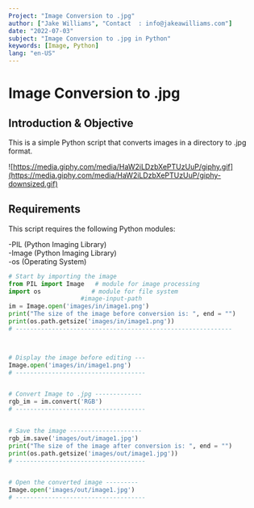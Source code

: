 ```yaml
---
Project: "Image Conversion to .jpg"
author: ["Jake Williams", "Contact  : info@jakeawilliams.com"]
date: "2022-07-03"
subject: "Image Conversion to .jpg in Python"
keywords: [Image, Python]
lang: "en-US"
---
```

# Image Conversion to .jpg

## Introduction & Objective

This is a simple Python script that converts images in a directory to .jpg format.

![https://media.giphy.com/media/HaW2iLDzbXePTUzUuP/giphy.gif](https://media.giphy.com/media/HaW2iLDzbXePTUzUuP/giphy-downsized.gif)
## Requirements

This script requires the following Python modules:

-PIL (Python Imaging Library) <br>
-Image (Python Imaging Library) <br>
-os (Operating System)

```python
# Start by importing the image
from PIL import Image   # module for image processing
import os              # module for file system
                    #image-input-path
im = Image.open('images/in/image1.png')
print("The size of the image before conversion is: ", end = "")
print(os.path.getsize('images/in/image1.png'))
# ------------------------------------------------------------



# Display the image before editing ---
Image.open('images/in/image1.png') 
# ------------------------------------


# Convert Image to .jpg -------------
rgb_im = im.convert('RGB')
# ------------------------------------


# Save the image --------------------
rgb_im.save('images/out/image1.jpg')
print("The size of the image after conversion is: ", end = "")
print(os.path.getsize('images/out/image1.jpg'))
# ------------------------------------


# Open the converted image ---------
Image.open('images/out/image1.jpg') 
# ------------------------------------

